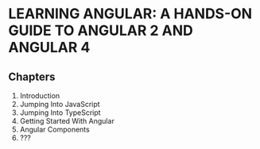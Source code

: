 # LEARNING ANGULAR: A HANDS-ON GUIDE TO ANGULAR 2 AND ANGULAR 4

## Chapters

1. Introduction
2. Jumping Into JavaScript
3. Jumping Into TypeScript
4. Getting Started With Angular
5. Angular Components
6. ???
